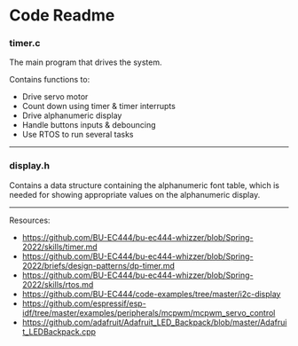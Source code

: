 # Code Readme

### timer.c 

The main program that drives the system.

Contains functions to:
- Drive servo motor
- Count down using timer & timer interrupts
- Drive alphanumeric display
- Handle buttons inputs & debouncing
- Use RTOS to run several tasks

___


### display.h 

Contains a data structure containing the alphanumeric font table, which is needed for showing appropriate values on the alphanumeric display.

___

Resources:
- https://github.com/BU-EC444/bu-ec444-whizzer/blob/Spring-2022/skills/timer.md
- https://github.com/BU-EC444/bu-ec444-whizzer/blob/Spring-2022/briefs/design-patterns/dp-timer.md
- https://github.com/BU-EC444/bu-ec444-whizzer/blob/Spring-2022/skills/rtos.md
- https://github.com/BU-EC444/code-examples/tree/master/i2c-display
- https://github.com/espressif/esp-idf/tree/master/examples/peripherals/mcpwm/mcpwm_servo_control
- https://github.com/adafruit/Adafruit_LED_Backpack/blob/master/Adafruit_LEDBackpack.cpp
